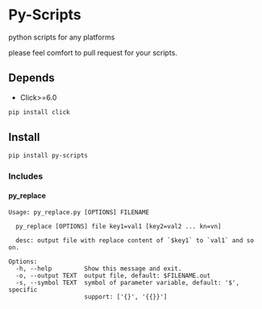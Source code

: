 
# Py-Scripts

 python scripts for any platforms

 please feel comfort to pull request for your scripts. 

## Depends

- Click>=6.0

```bash
pip install click
```

## Install

```bash
pip install py-scripts
```

### Includes

#### py_replace

```
Usage: py_replace.py [OPTIONS] FILENAME

  py_replace [OPTIONS] file key1=val1 [key2=val2 ... kn=vn]

  desc: output file with replace content of `$key1` to `val1` and so on.

Options:
  -h, --help         Show this message and exit.
  -o, --output TEXT  output file, default: $FILENAME.out
  -s, --symbol TEXT  symbol of parameter variable, default: '$', specific
                     support: ['{}', '{{}}']

```